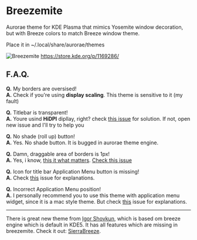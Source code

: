 # Breezemite
Aurorae theme for KDE Plasma that mimics Yosemite window decoration, but with Breeze colors to match Breeze window theme.

Place it in ~/.local/share/aurorae/themes

![Breezemite](https://cn.pling.com/img/6/6/d/d/5ee0d8f29801ecd2f6c418d05b4c77d6173a.png)
https://store.kde.org/p/1169286/

## F.A.Q.

**Q.** My borders are oversised!  
**A.** Check if you're using **display scaling**. This theme is sensitive to it (my fault)

**Q.** Titlebar is transparent!  
**A.** Youre usind **HiDPI** dipllay, right? check [this issue](https://github.com/andreyorst/Breezemite/issues/4#issuecomment-295890785) for solution. If not, open new issue and I'll try to help you

**Q.** No shade (roll up) button!  
**A.** Yes. No shade button. It is bugged in aurorae theme engine.

**Q.** Damn, draggable area of borders is 1px!  
**A.** Yes, i know, [this it what matters](https://www.youtube.com/watch?v=4MycEcQOSzc). [Check this issue](https://github.com/andreyorst/Breezemite/issues/2)

**Q.** Icon for title bar Application Menu button is missing!  
**A.** Check [this](https://github.com/andreyorst/Breezemite/issues/5) issue for explanations.

**Q.** Incorrect Application Menu position!  
**A.** I personally recommend you to use this theme with application menu widget, since it is a mac style theme. But check [this](https://github.com/andreyorst/Breezemite/issues/6) issue for explanations.

---

There is great new theme from [Igor Shovkun](https://github.com/ishovkun), which is based om breeze engine which is default in KDE5. It has all features which are missing in breezemite. Check it out: [SierraBreeze](https://github.com/ishovkun/SierraBreeze).
